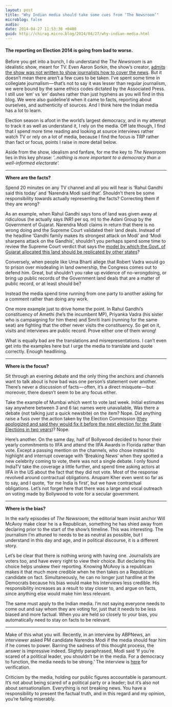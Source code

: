 ```yaml
---
layout: post
title: "Why Indian media should take some cues from ‘The Newsroom’"
microblog: false
audio: 
date: 2014-04-27 11:53:30 +0400
guid: http://chirag.micro.blog/2014/04/27/why-indian-media.html
---
```

<h4>The reporting on Election 2014 is going from bad to worse.</h4>
<p>Before you get into a bunch, I do understand the <em>The Newsroom </em>is an idealistic show, meant for TV. Even Aaron Sorkin, the show’s creator, <a href="http://popwatch.ew.com/2014/04/22/aaron-sorkin-newsroom-apology/" target="_blank">admits the show was not written to show journalists how to cover the news</a>. But it doesn’t mean there aren’t a few cues to be taken. I’ve spent some time in collegiate journalism — that’s not to say it was lesser than regular journalism, we were bound by the same ethics codes dictated by the Associated Press. I still use ‘em’ vs ‘en’ dashes rather than just hyphens as you will find in this blog. We were also guideline’d when it came to facts, reporting about ourselves, and authenticity of sources. And I think here the Indian media has a lot to learn.</p>
<p>Election season is afoot in the world’s largest democracy, and in my attempt to track it as well as understand it, I rely on the media. Off late though, I find that I spend more time reading and looking at source interviews rather watch TV or rely on a lot of media, because I find the focus is TRP rather than fact or focus, points I raise in more detail below.</p>
<p>Aside from the show, idealism and fanfare, for me the key to <em>The Newsroom </em>lies in this key phrase: ‘..<em>nothing is more important to a democracy than a well-informed electorate’.</em></p>
<hr>

<p><strong>Where are the facts?</strong></p>
<p>Spend 20 minutes on any TV channel and all you will hear is ‘Rahul Gandhi said this today’ and ‘Narendra Modi said that’. Shouldn’t there be some responsibility towards actually representing the facts? Correcting them if they are wrong?</p>
<p>As an example, when Rahul Gandhi says tons of land was given away at ridiculous (he actually says INR1 per sq. m) to the Adani Group by the Government of Gujarat. Narendra Modi claims in return that there is no wrong doing and the Supreme Court validated their land deals. Instead of the headline ‘Gandhi family makes its strongest attack on Modi’ and ‘Modi sharpens attack on the Gandhis’, shouldn’t you perhaps spend some time to review the Supreme Court verdict that says the <a href="http://archive.indianexpress.com/news/land-act-a-fraud-learn-from-gujarat-says-sc/827449/" target="_blank">model by which the Govt. of Gujarat allocated this land should be replicated by other states</a>?</p>
<p>Conversely, when people like Uma Bharti allege that Robert Vadra would go to prison over misdealing in land ownership, the Congress comes out to defend him. Great, but shouldn’t you rake up evidence of no-wrongdoing, or bring up public records of the Government land deals that are a matter of public record, or at least should be?</p>
<p>Instead the media spend time running from one party to another asking for a comment rather than doing any work.</p>
<p>One more example just to drive home the point. In Rahul Gandhi’s constituency of Amethi (he’s the incumbent MP), Priyanka Vadra (his sister who is campaigning for him there) and Smriti Irani (running for the same seat) are fighting that the other never visits the constituency. So get on it, visits and interviews are public record. Prove either one of them wrong!</p>
<p>What is equally bad are the translations and misrepresentations. I can’t even get into the examples here but I urge the media to translate and quote correctly. Enough headlining.</p>
<hr>

<p><strong>Where is the focus?</strong></p>
<p>Sit through an evening debate and the only thing the anchors and channels want to talk about is how bad was one person’s statement over another. There’s never a discussion of facts — often, it’s a direct misquote — but moreover, there doesn’t seem to be any focus either.</p>
<p>Take the example of Mumbai which went to vote last week. Initial estimates say anywhere between 3 and 6 lac names were unavailable, Was there a debate (not talking just a quick newsbite) on the item? Nope. Did anything raise a fuss over the action taken by the Election Commission (<a href="http://economictimes.indiatimes.com/news/politics-and-nation/election-commission-admits-mistake-on-its-part-over-mumbai-electoral-roll-fiasco/articleshow/34194059.cms?google_editors_picks=true" target="_blank">they apologized and said they would fix it before the next election for the State Elections in two years</a>)? Nope.</p>
<p>Here’s another. On the same day, half of Bollywood decided to honor their yearly commitments to IIFA and attend the IIFA Awards in Florida rather than vote. Except a passing mention on the channels, who chose instead to highlight and interrupt coverage with ‘Breaking News’ when they spotted a new celebrity coming to vote, there was not a single debate. I only found IndiaTV take the coverage a little further, and spend time asking actors at IIFA in the US about the fact that they did not vote. Most of the response revolved around contractual obligations. Anupam Kher even went so far as to say, and I quote, ‘for me India is first’, but we have contractual obligations. Let’s not forget here that there was a large and vocal outreach on voting made by Bollywood to vote for a secular government.</p>
<hr>

<p><strong>Where is the bias?</strong></p>
<p>In the early episodes of <em>The Newsroom</em>, the editorial team insist anchor Will McAvoy make clear he is a Republican, something he has shied away from declaring prior to the start of the show’s timeline. This was interesting. The journalism I’m attuned to needs to be as neutral as possible, but I understand in this day and age, and in political discourse, it is a different story.</p>
<p>Let’s be clear that there is nothing wrong with having one. Journalists are voters too, and have every right to view their choice. But declaring this choice helps unskew their reporting. Knowing McAvoy is a republican makes it that much more credible when he then takes on a Republican candidate on fact. Simultaneously, he can no longer just hardline at the Democrats because his bias would make his interviews less credible. His responsibility increases as a result to stay closer to, and argue on facts, since anything else would make him less relevant.</p>
<p>The same must apply to the Indian media. I’m not saying everyone needs to come out and say whom they are voting for, just that it needs to be less biased and more factual. When you are held so closely to your bias, you automatically need to stay on facts to be relevant.</p>
<hr>

<p>Make of this what you will. Recently, in an interview by ABPNews, an interviewer asked PM candidate Narendra Modi if the media should fear him if he comes to power. Barring the sadness of this thought process, the answer is impressive indeed. Slightly paraphrased, Modi said ‘If you’re scared of a political leader, you shouldn’t be in the media. For a democracy to function, the media needs to be strong.’ The interview is <a href="http://www.youtube.com/watch?v=APxEUhhPmMs#t=2828" target="_blank">here</a> for verification.</p>
<p>Criticism by the media, holding our public figures accountable is paramount. It’s not about being scared of a political party or a leader; but it’s also not about sensationalism. Everything is not breaking news. You have a responsibility to present the factual truth, and in this regard and my opinion, you’re failing miserably.</p>
